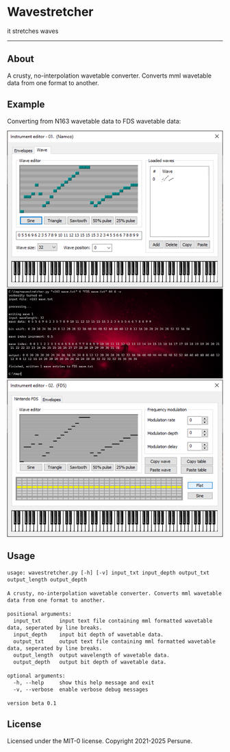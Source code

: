 # Wavestretcher

it stretches waves

---

## About

A crusty, no-interpolation wavetable converter. Converts mml wavetable data from one format to another.

## Example

Converting from N163 wavetable data to FDS wavetable data:

![](n163.png)
![](commandline.png)
![](fds.png) 

## Usage

```
usage: wavestretcher.py [-h] [-v] input_txt input_depth output_txt output_length output_depth

A crusty, no-interpolation wavetable converter. Converts mml wavetable data from one format to another.

positional arguments:
  input_txt      input text file containing mml formatted wavetable data, seperated by line breaks.
  input_depth    input bit depth of wavetable data.
  output_txt     output text file containing mml formatted wavetable data, seperated by line breaks.
  output_length  output wavelength of wavetable data.
  output_depth   output bit depth of wavetable data.

optional arguments:
  -h, --help     show this help message and exit
  -v, --verbose  enable verbose debug messages

version beta 0.1
```

## License

Licensed under the MIT-0 license. Copyright 2021-2025 Persune.
